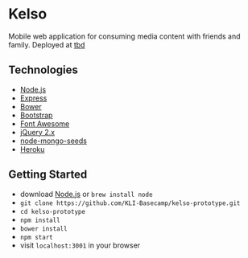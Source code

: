 # Kelso
Mobile web application for consuming media content with friends and family. Deployed at [tbd](//tbd)

## Technologies
* [Node.js](//nodejs.org/en)
* [Express](//expressjs.com)
* [Bower](//https://bower.io)
* [Bootstrap](//getbootstrap.com/)
* [Font Awesome](//fontawesome.io)
* [jQuery 2.x](//code.jquery.com)
* [node-mongo-seeds](//www.npmjs.com/package/node-mongo-seeds)
* [Heroku](//devcenter.heroku.com/articles/getting-started-with-nodejs#introduction)

## Getting Started
* download [Node.js](//nodejs.org/en/download/) or `brew install node`
* `git clone https://github.com/KLI-Basecamp/kelso-prototype.git`
* `cd kelso-prototype`
* `npm install`
* `bower install`
* `npm start`
* visit `localhost:3001` in your browser

